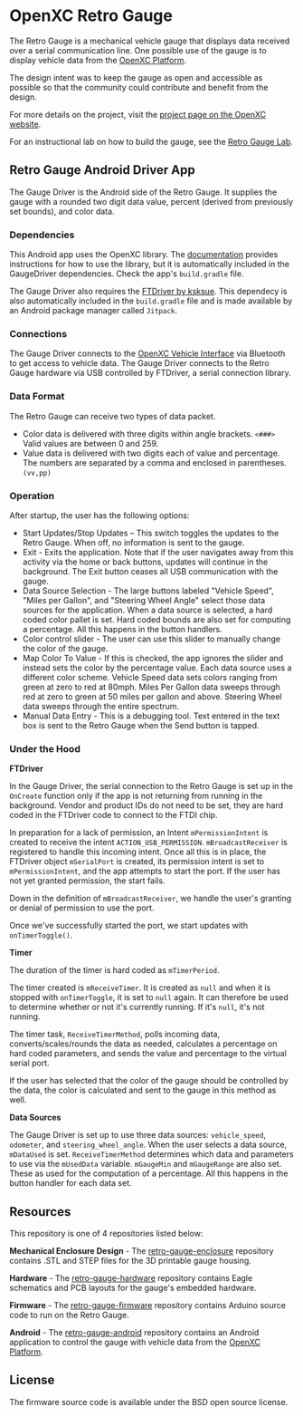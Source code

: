 OpenXC Retro Gauge
=========================

The Retro Gauge is a mechanical vehicle gauge that displays data received over a
serial communication line. One possible use of the gauge is to display vehicle
data from the [OpenXC Platform][openxc].

The design intent was to keep the gauge
as open and accessible as possible so that the community could contribute and
benefit from the design.

For more details on the project, visit the [project page on the OpenXC
website](http://openxcplatform.com/projects/retro-gauge.html).

For an instructional lab on how to build the gauge, see the [Retro Gauge
Lab](http://retro-gauge-lab.openxcplatform.com/).

## Retro Gauge Android Driver App

The Gauge Driver is the Android side of the Retro Gauge. It supplies the gauge
with a rounded two digit data value, percent (derived from previously set
bounds), and color data.

### Dependencies

This Android app uses the OpenXC library. The
[documentation](http://openxcplatform.com/android/api-guide.html) provides
instructions for how to use the library, but it is automatically included in
the GaugeDriver dependencies. Check the app's `build.gradle` file. 

The Gauge Driver also requires the [FTDriver by
ksksue](https://github.com/openxc/FTDriver). This dependecy is also 
automatically included in the `build.gradle` file and is made available by an 
Android package manager called `Jitpack`. 

### Connections

The Gauge Driver connects to the [OpenXC Vehicle Interface](http://openxcplatform.com/vehicle-interface/hardware.html#obtaining-a-vehicle-interface)
via Bluetooth to get access to vehicle data. The Gauge Driver connects to the 
Retro Gauge hardware via USB controlled by FTDriver, a serial connection library.

### Data Format

The Retro Gauge can receive two types of data packet.

* Color data is delivered with three digits within angle brackets. `<###>`
  Valid values are between 0 and 259.
* Value data is delivered with two digits each of value and percentage. The
  numbers are separated by a comma and enclosed in parentheses. `(vv,pp)`

### Operation

After startup, the user has the following options:

* Start Updates/Stop Updates – This switch toggles the updates to the Retro
  Gauge. When off, no information is sent to the gauge.
* Exit - Exits the application. Note that if the user navigates away from this
  activity via the home or back buttons, updates will continue in the
  background. The Exit button ceases all USB communication with the gauge.
* Data Source Selection - The large buttons labeled "Vehicle Speed", "Miles per
  Gallon", and "Steering Wheel Angle" select those data sources for the
  application. When a data source is selected, a hard coded color pallet is
  set. Hard coded bounds are also set for computing a percentage. All this
  happens in the button handlers.
* Color control slider - The user can use this slider to manually change the
  color of the gauge.
* Map Color To Value - If this is checked, the app ignores the slider and
  instead sets the color by the percentage value. Each data source uses a
  different color scheme. Vehicle Speed data sets colors ranging from green at
  zero to red at 80mph. Miles Per Gallon data sweeps through red at zero to
  green at 50 miles per gallon and above. Steering Wheel data sweeps through
  the entire spectrum.
* Manual Data Entry - This is a debugging tool. Text entered in the text box is
  sent to the Retro Gauge when the Send button is tapped.

### Under the Hood

**FTDriver**

In the Gauge Driver, the serial connection to the Retro Gauge is set up in 
the `OnCreate` function only if the app is not returning
from running in the background. Vendor and product IDs do not need to be set,
they are hard coded in the FTDriver code to connect to the FTDI chip.

In preparation for a lack of permission, an Intent `mPermissionIntent` is
created to receive the intent `ACTION_USB_PERMISSION`. `mBroadcastReceiver` is
registered to handle this incoming intent. Once all this is in place, the
FTDriver object `mSerialPort` is created, its permission intent is set to
`mPermissionIntent`, and the app attempts to start the port. If the user has not
yet granted permission, the start fails.

Down in the definition of `mBroadcastReceiver`, we handle the user's granting or
denial of permission to use the port.

Once we've successfully started the port, we start updates with 
`onTimerToggle()`.

**Timer**

The duration of the timer is hard coded as `mTimerPeriod`.

The timer created is `mReceiveTimer`. It is created as `null` and when it is
stopped with `onTimerToggle`, it is set to `null` again. It can therefore be 
used to determine whether or not it's currently running. If it's `null`, it's 
not running.

The timer task, `ReceiveTimerMethod`, polls incoming data,
converts/scales/rounds the data as needed, calculates a percentage on hard coded
parameters, and sends the value and percentage to the virtual serial port.

If the user has selected that the color of the gauge should be controlled by the
data, the color is calculated and sent to the gauge in this method as well.

**Data Sources**

The Gauge Driver is set up to use three data sources: `vehicle_speed`,
`odometer`, and `steering_wheel_angle`. When the user selects a data source,
`mDataUsed` is set. `ReceiveTimerMethod` determines which data and parameters to
use via the `mUsedData` variable. `mGaugeMin` and `mGaugeRange` are also set.
These as used for the computation of a percentage. All this happens in the
button handler for each data set.

## Resources

This repository is one of 4 repositories listed below:

**Mechanical Enclosure Design** - The
[retro-gauge-enclosure](http://github.com/openxc-retro-gauge/retro-gauge-enclosure)
repository contains .STL and STEP files for the 3D printable gauge housing.

**Hardware** - The
[retro-gauge-hardware](http://github.com/openxc-retro-gauge/retro-gauge-hardware)
repository contains Eagle schematics and PCB layouts for the gauge's embedded
hardware.

**Firmware** - The
[retro-gauge-firmware](http://github.com/openxc-retro-gauge/retro-gauge-firmware)
repository contains Arduino source code to run on the Retro Gauge.

**Android** - The
[retro-gauge-android](http://github.com/openxc-retro-gauge/retro-gauge-android)
repository contains an Android application to control the gauge with vehicle
data from the [OpenXC Platform][openxc].

## License

The firmware source code is available under the BSD open source license.

[openxc]: http://openxcplatform.com
